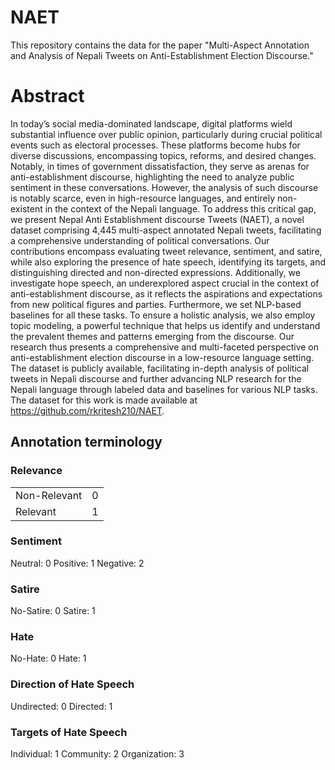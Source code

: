# NAET

This repository contains the data for the paper "Multi-Aspect Annotation and Analysis of Nepali Tweets on Anti-Establishment Election Discourse."

# Abstract

In today’s social media-dominated landscape, digital platforms wield substantial influence over public opinion, particularly during crucial political events such as electoral processes. These platforms become hubs for diverse discussions, encompassing topics, reforms, and desired changes. Notably, in times of government dissatisfaction, they serve as arenas for anti-establishment discourse, highlighting the need to analyze public sentiment in these conversations. However, the analysis of such discourse is notably scarce, even in high-resource languages, and entirely non-existent in the context of the Nepali language. To address this critical gap, we present Nepal Anti Establishment discourse Tweets (NAET), a novel dataset comprising 4,445 multi-aspect annotated Nepali tweets, facilitating a comprehensive understanding of political conversations. Our contributions encompass evaluating tweet relevance, sentiment, and satire, while also exploring the presence of hate speech, identifying its targets, and distinguishing directed and non-directed expressions. Additionally, we investigate hope speech, an underexplored aspect crucial in the context of anti-establishment discourse, as it reflects the aspirations and expectations from new political figures and parties. Furthermore, we set NLP-based baselines for all these tasks. To ensure a holistic analysis, we also employ topic modeling, a powerful technique that helps us identify and understand the prevalent themes and patterns emerging from the discourse. Our research thus presents a comprehensive and multi-faceted perspective on anti-establishment election discourse in a low-resource language setting. The dataset is publicly available, facilitating in-depth analysis of political tweets in Nepali discourse and further advancing NLP research for the Nepali language through labeled data and baselines for various NLP tasks. The dataset for this work is made available at https://github.com/rkritesh210/NAET.    

## Annotation terminology

### Relevance
|  |  | 
| -------- | -------- | 
| Non-Relevant | 0 | 
| Relevant | 1 | 


### Sentiment
Neutral: 0
Positive: 1
Negative: 2

### Satire
No-Satire: 0
Satire: 1

### Hate
No-Hate: 0
Hate: 1

### Direction of Hate Speech
Undirected: 0
Directed: 1

### Targets of Hate Speech
Individual: 1 
Community: 2 
Organization: 3




